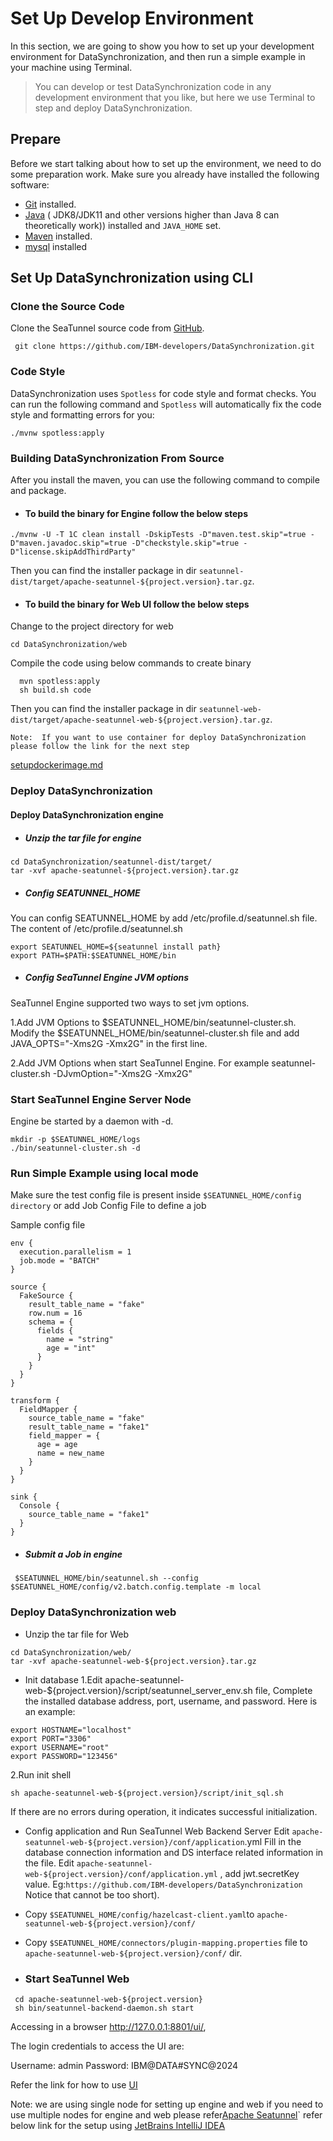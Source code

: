 # Set Up Develop Environment

In this section, we are going to show you how to set up your development environment for DataSynchronization, and then run a simple
example in your machine using Terminal.

> You can develop or test DataSynchronization code in any development environment that you like, but here we use Terminal to step and deploy DataSynchronization.


## Prepare

Before we start talking about how to set up the environment, we need to do some preparation work. Make sure you already
have installed the following software:

* [Git](https://git-scm.com/book/en/v2/Getting-Started-Installing-Git) installed.
* [Java](https://www.java.com/en/download/) ( JDK8/JDK11 and other versions higher than Java 8 can theoretically work)) installed and `JAVA_HOME` set.
* [Maven](https://maven.apache.org/install.html) installed.
* [mysql](https://www.mysql.com/) installed
## Set Up DataSynchronization using CLI
### Clone the Source Code

 Clone the SeaTunnel source code from [GitHub](https://github.com/IBM-developers/DataSynchronization).
```
 git clone https://github.com/IBM-developers/DataSynchronization.git
```
### Code Style
DataSynchronization uses `Spotless` for code style and format checks. You can run the following command and `Spotless` will automatically fix the code style and formatting errors for you:
```
./mvnw spotless:apply
```
### Building DataSynchronization From Source

After you install the maven, you can use the following command to compile and package.
* #### To build the binary for Engine follow the below steps
```
./mvnw -U -T 1C clean install -DskipTests -D"maven.test.skip"=true -D"maven.javadoc.skip"=true -D"checkstyle.skip"=true -D"license.skipAddThirdParty"
```
Then you can find the installer package in dir `seatunnel-dist/target/apache-seatunnel-${project.version}.tar.gz`.
* #### To build the binary for Web UI follow the below steps
Change to the project directory for web
```
cd DataSynchronization/web
```
Compile the code using below commands to create binary 
 ```
   mvn spotless:apply
   sh build.sh code
 ```
 Then you can find the installer package in dir `seatunnel-web-dist/target/apache-seatunnel-web-${project.version}.tar.gz`.

 
 `Note:  If you want to use container for deploy DataSynchronization please follow the link for the next step`
 
  [setupdockerimage.md](setupdockerimage.md)

### Deploy DataSynchronization
#### Deploy DataSynchronization engine
* ##### Unzip the tar file for engine 

```
cd DataSynchronization/seatunnel-dist/target/
tar -xvf apache-seatunnel-${project.version}.tar.gz
```

* ##### Config SEATUNNEL_HOME
  
You can config SEATUNNEL_HOME by add /etc/profile.d/seatunnel.sh file. The content of /etc/profile.d/seatunnel.sh
```
export SEATUNNEL_HOME=${seatunnel install path}
export PATH=$PATH:$SEATUNNEL_HOME/bin
```
* ##### Config SeaTunnel Engine JVM options

SeaTunnel Engine supported two ways to set jvm options.

1.Add JVM Options to $SEATUNNEL_HOME/bin/seatunnel-cluster.sh.
Modify the $SEATUNNEL_HOME/bin/seatunnel-cluster.sh file and add JAVA_OPTS="-Xms2G -Xmx2G" in the first line.

2.Add JVM Options when start SeaTunnel Engine. For example seatunnel-cluster.sh -DJvmOption="-Xms2G -Xmx2G"

### Start SeaTunnel Engine Server Node
   Engine be started by a daemon with -d.

```
mkdir -p $SEATUNNEL_HOME/logs
./bin/seatunnel-cluster.sh -d
```

### Run Simple Example using local mode
Make sure the test config file is present inside `$SEATUNNEL_HOME/config directory` or add Job Config File to define a job

Sample config file

```
env {
  execution.parallelism = 1
  job.mode = "BATCH"
}

source {
  FakeSource {
    result_table_name = "fake"
    row.num = 16
    schema = {
      fields {
        name = "string"
        age = "int"
      }
    }
  }
}

transform {
  FieldMapper {
    source_table_name = "fake"
    result_table_name = "fake1"
    field_mapper = {
      age = age
      name = new_name
    }
  }
}

sink {
  Console {
    source_table_name = "fake1"
  }
}
```

* ##### Submit a Job in engine

```
 $SEATUNNEL_HOME/bin/seatunnel.sh --config $SEATUNNEL_HOME/config/v2.batch.config.template -m local
```
### Deploy DataSynchronization web
* Unzip the tar file for
Web
```
cd DataSynchronization/web/
tar -xvf apache-seatunnel-web-${project.version}.tar.gz
```
* Init database
1.Edit apache-seatunnel-web-${project.version}/script/seatunnel_server_env.sh file, Complete the installed database address, port, username, and password.
  Here is an example:
```
export HOSTNAME="localhost"
export PORT="3306"
export USERNAME="root"
export PASSWORD="123456"
```
2.Run init shell 

```
sh apache-seatunnel-web-${project.version}/script/init_sql.sh
```
 If there are no errors during operation, it indicates successful initialization.
 
 * Config application and Run SeaTunnel Web Backend Server
Edit `apache-seatunnel-web-${project.version}/conf/application`.yml Fill in the database connection information and DS interface related information in the file.
Edit `apache-seatunnel-web-${project.version}/conf/application.yml` , add jwt.secretKey value. Eg:`https://github.com/IBM-developers/DataSynchronization` Notice that cannot be too short).

* Copy `$SEATUNNEL_HOME/config/hazelcast-client.yaml`to `apache-seatunnel-web-${project.version}/conf/`
* Copy `$SEATUNNEL_HOME/connectors/plugin-mapping.properties` file to `apache-seatunnel-web-${project.version}/conf/` dir.

* ### Start SeaTunnel Web
```
 cd apache-seatunnel-web-${project.version}
 sh bin/seatunnel-backend-daemon.sh start
```
Accessing in a browser http://127.0.0.1:8801/ui/, 

The login credentials to access the UI are:

Username: admin
Password: IBM@DATA#SYNC@2024


Refer the link for how to use [UI](https://github.com/IBM-developers/DataSynchronization/tree/main#from-the-ui)
 

Note: we are using single node for setting up engine and web if you need to use multiple nodes for engine and web please refer[Apache Seatunnel](https://github.com/apache/seatunnel-web?tab=readme-ov-file#314-deploy-seatunnel-zeta-client-in-seatunnel-web-run-node)`
refer below link for the setup using [JetBrains IntelliJ IDEA](https://github.com/apache/seatunnel/blob/dev/docs/en/contribution/setup.md#set-up-develop-environment)

